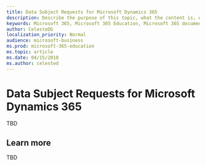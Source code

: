 ```yaml
---
title: Data Subject Requests for Microsoft Dynamics 365
description: Describe the purpose of this topic, what the content is, etc.
keywords: Microsoft 365, Microsoft 365 Education, Microsoft 365 documentation, deployment
author: CelesteDG
localization_priority: Normal
audience: microsoft-business
ms.prod: microsoft-365-education
ms.topic: article
ms.date: 04/15/2018
ms.author: celested
---
```


# Data Subject Requests for Microsoft Dynamics 365

TBD

## Learn more
TBD